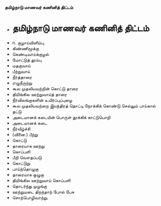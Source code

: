 **தமிழ்நாடு மாணவர் கணினித் திட்டம்**
- # தமிழ்நாடு மாணவர் கணினித் திட்டம்
- n. குழாய்விளிம்பு
- கிண்ணிமூக்கு
- கெண்டிவாய்க்குழல்
- மோட்டுத் தூம்பு
- மதகுவாய்
- பீற்றுவாய்
- நீர்த்தாரை
- எழுநீருற்று
- கூல முதலியவற்றின் கொட்டு தாரை
- திமிங்கில ஊற்றுவாய்த் தாரை
- நீர்விலங்குகளின் உயிர்ப்புப்புழை
- கூல முதலியவற்றை இயந்திரத் தொட்டி நோக்கிக் கொண்டு செல்லும் பாய்கால் தட்டு
- அடைமானக் கடையின் பொருள் தூக்கிக் காட்டுபொறி
- அடைமானக் கடை
- நீர்வீழ்ச்சி
- (வினை.) பீற்று
- கொட்டு
- தாரையாக ஊற்று
- கொப்பளி
- பீறி வௌதப்படு
- கொட்டுறு
- பாய்ந்தொழுகு
- தாரையாக ஒழுகு
- திமிங்கில ஊற்றுவாய் கொப்பளி
- தொடர்ந்து முழங்கு
- ஊற்றுமடை திறந்தாற் போல் பேசு
- சொற்பொழிவாற்று.

